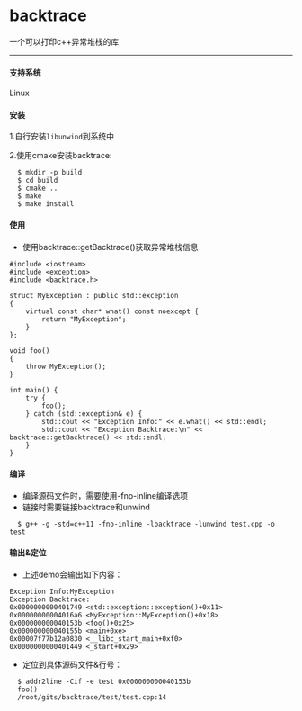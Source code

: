 # backtrace
一个可以打印c++异常堆栈的库

----

#### 支持系统

Linux

#### 安装

1.自行安装`libunwind`到系统中

2.使用cmake安装backtrace:
  
```
  $ mkdir -p build
  $ cd build
  $ cmake ..
  $ make
  $ make install
```

#### 使用

* 使用backtrace::getBacktrace()获取异常堆栈信息

```
#include <iostream>
#include <exception>
#include <backtrace.h>

struct MyException : public std::exception
{
    virtual const char* what() const noexcept {
        return "MyException";
    }
};

void foo()
{
    throw MyException();
}

int main() {
    try {
        foo();
    } catch (std::exception& e) {
        std::cout << "Exception Info:" << e.what() << std::endl;
        std::cout << "Exception Backtrace:\n" << backtrace::getBacktrace() << std::endl;
    }
}
```

#### 编译

* 编译源码文件时，需要使用-fno-inline编译选项
* 链接时需要链接backtrace和unwind

```
  $ g++ -g -std=c++11 -fno-inline -lbacktrace -lunwind test.cpp -o test
```

#### 输出&定位

* 上述demo会输出如下内容：

```
Exception Info:MyException
Exception Backtrace:
0x0000000000401749 <std::exception::exception()+0x11>
0x00000000004016a6 <MyException::MyException()+0x18>
0x000000000040153b <foo()+0x25>
0x000000000040155b <main+0xe>
0x00007f77b12a0830 <__libc_start_main+0xf0>
0x0000000000401449 <_start+0x29>
```

* 定位到具体源码文件&行号：

```
  $ addr2line -Cif -e test 0x000000000040153b
  foo()
  /root/gits/backtrace/test/test.cpp:14
```
